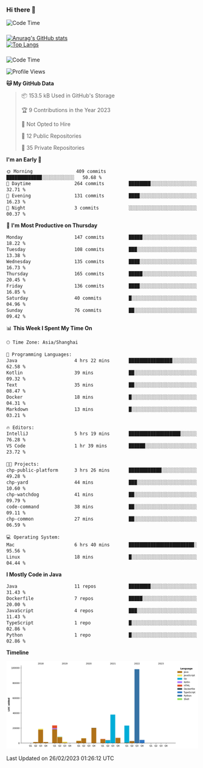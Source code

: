 ### Hi there 👋 

![Code Time](https://img.shields.io/endpoint?style=flat&url=https://codetime-api.datreks.com/badge/1061?logoColor=white%26project=%26recentMS=0%26showProject=false)

<!--
**Muyiafan/Muyiafan** is a ✨ _special_ ✨ repository because its `README.md` (this file) appears on your GitHub profile.

Here are some ideas to get you started:

- 🔭 I’m currently working on ...
- 🌱 I’m currently learning ...
- 👯 I’m looking to collaborate on ...
- 🤔 I’m looking for help with ...
- 💬 Ask me about ...
- 📫 How to reach me: ...
- 😄 Pronouns: ...
- ⚡ Fun fact: ...
-->

### 

[![Anurag's GitHub stats](https://github-readme-stats.vercel.app/api?username=Muyiafan)](https://github.com/anuraghazra/github-readme-stats)
<br>
[![Top Langs](https://github-readme-stats.vercel.app/api/top-langs/?username=Muyiafan)](https://github.com/anuraghazra/github-readme-stats)

### 

<!--START_SECTION:waka-->
![Code Time](http://img.shields.io/badge/Code%20Time-5%2C634%20hrs%2033%20mins-blue)

![Profile Views](http://img.shields.io/badge/Profile%20Views-0-blue)

**🐱 My GitHub Data** 

> 📦 153.5 kB Used in GitHub's Storage 
 > 
> 🏆 9 Contributions in the Year 2023
 > 
> 🚫 Not Opted to Hire
 > 
> 📜 12 Public Repositories 
 > 
> 🔑 35 Private Repositories 
 > 
**I'm an Early 🐤** 

```text
🌞 Morning                409 commits         █████████████░░░░░░░░░░░░   50.68 % 
🌆 Daytime                264 commits         ████████░░░░░░░░░░░░░░░░░   32.71 % 
🌃 Evening                131 commits         ████░░░░░░░░░░░░░░░░░░░░░   16.23 % 
🌙 Night                  3 commits           ░░░░░░░░░░░░░░░░░░░░░░░░░   00.37 % 
```
📅 **I'm Most Productive on Thursday** 

```text
Monday                   147 commits         █████░░░░░░░░░░░░░░░░░░░░   18.22 % 
Tuesday                  108 commits         ███░░░░░░░░░░░░░░░░░░░░░░   13.38 % 
Wednesday                135 commits         ████░░░░░░░░░░░░░░░░░░░░░   16.73 % 
Thursday                 165 commits         █████░░░░░░░░░░░░░░░░░░░░   20.45 % 
Friday                   136 commits         ████░░░░░░░░░░░░░░░░░░░░░   16.85 % 
Saturday                 40 commits          █░░░░░░░░░░░░░░░░░░░░░░░░   04.96 % 
Sunday                   76 commits          ██░░░░░░░░░░░░░░░░░░░░░░░   09.42 % 
```


📊 **This Week I Spent My Time On** 

```text
🕑︎ Time Zone: Asia/Shanghai

💬 Programming Languages: 
Java                     4 hrs 22 mins       ████████████████░░░░░░░░░   62.58 % 
Kotlin                   39 mins             ██░░░░░░░░░░░░░░░░░░░░░░░   09.32 % 
Text                     35 mins             ██░░░░░░░░░░░░░░░░░░░░░░░   08.47 % 
Docker                   18 mins             █░░░░░░░░░░░░░░░░░░░░░░░░   04.31 % 
Markdown                 13 mins             █░░░░░░░░░░░░░░░░░░░░░░░░   03.21 % 

🔥 Editors: 
IntelliJ                 5 hrs 19 mins       ███████████████████░░░░░░   76.28 % 
VS Code                  1 hr 39 mins        ██████░░░░░░░░░░░░░░░░░░░   23.72 % 

🐱‍💻 Projects: 
chp-public-platform      3 hrs 26 mins       ████████████░░░░░░░░░░░░░   49.28 % 
chp-yard                 44 mins             ███░░░░░░░░░░░░░░░░░░░░░░   10.60 % 
chp-watchdog             41 mins             ██░░░░░░░░░░░░░░░░░░░░░░░   09.79 % 
code-command             38 mins             ██░░░░░░░░░░░░░░░░░░░░░░░   09.11 % 
chp-common               27 mins             ██░░░░░░░░░░░░░░░░░░░░░░░   06.59 % 

💻 Operating System: 
Mac                      6 hrs 40 mins       ████████████████████████░   95.56 % 
Linux                    18 mins             █░░░░░░░░░░░░░░░░░░░░░░░░   04.44 % 
```

**I Mostly Code in Java** 

```text
Java                     11 repos            ████████░░░░░░░░░░░░░░░░░   31.43 % 
Dockerfile               7 repos             █████░░░░░░░░░░░░░░░░░░░░   20.00 % 
JavaScript               4 repos             ███░░░░░░░░░░░░░░░░░░░░░░   11.43 % 
TypeScript               1 repo              █░░░░░░░░░░░░░░░░░░░░░░░░   02.86 % 
Python                   1 repo              █░░░░░░░░░░░░░░░░░░░░░░░░   02.86 % 
```



**Timeline**

![Lines of Code chart](https://raw.githubusercontent.com/Muyiafan/Muyiafan/main/assets/bar_graph.png)


 Last Updated on 26/02/2023 01:26:12 UTC
<!--END_SECTION:waka-->
